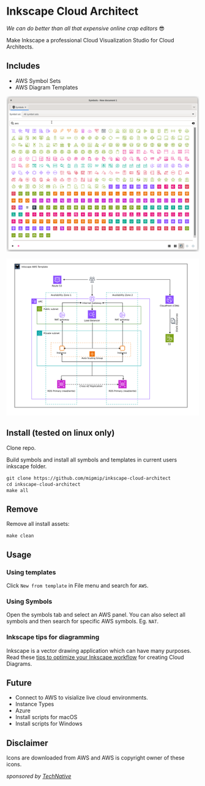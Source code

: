 # Inkscape Cloud Architect

_We can do better than all that expensive online crap editors_ 😎

Make Inkscape a professional Cloud Visualization Studio for Cloud Architects.

## Includes

- AWS Symbol Sets
- AWS Diagram Templates

![All AWS symbols](docs/images/all-symbols2.png)

![Multi AZ Web Application Template](docs/images/multi-az-webapp-tpl.png)

## Install (tested on linux only)

Clone repo.

Build symbols and install all symbols and templates in current users inkscape folder.

```
git clone https://github.com/mipmip/inkscape-cloud-architect
cd inkscape-cloud-architect
make all
```

## Remove

Remove all install assets:

```
make clean
```

## Usage

### Using templates

Click `New from template` in File menu and search for `AWS`.

### Using Symbols

Open the symbols tab and select an AWS panel. You can also select all symbols
and then search for specific AWS symbols. Eg. `NAT`.

### Inkscape tips for diagramming

Inkscape is a vector drawing application which can have many purposes. Read these [tips to optimize your Inkscape workflow](docs/tips.md) for creating Cloud Diagrams.

## Future

- Connect to AWS to visialize live cloud environments.
- Instance Types
- Azure
- Install scripts for macOS
- Install scripts for Windows

## Disclaimer

Icons are downloaded from AWS and AWS is copyright owner of these icons.

_sponsored by [TechNative](https://technative.eu)_
